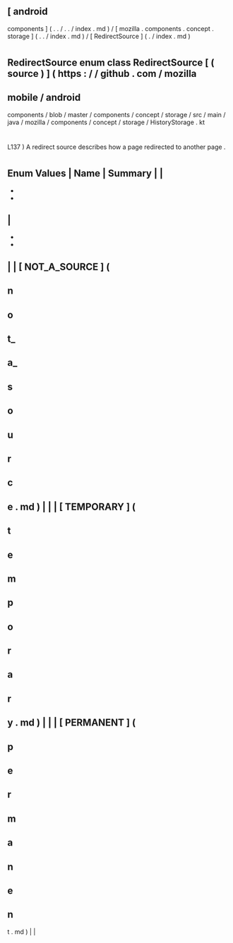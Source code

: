 [
android
-
components
]
(
.
.
/
.
.
/
index
.
md
)
/
[
mozilla
.
components
.
concept
.
storage
]
(
.
.
/
index
.
md
)
/
[
RedirectSource
]
(
.
/
index
.
md
)
#
RedirectSource
enum
class
RedirectSource
[
(
source
)
]
(
https
:
/
/
github
.
com
/
mozilla
-
mobile
/
android
-
components
/
blob
/
master
/
components
/
concept
/
storage
/
src
/
main
/
java
/
mozilla
/
components
/
concept
/
storage
/
HistoryStorage
.
kt
#
L137
)
A
redirect
source
describes
how
a
page
redirected
to
another
page
.
#
#
#
Enum
Values
|
Name
|
Summary
|
|
-
-
-
|
-
-
-
|
|
[
NOT_A_SOURCE
]
(
-
n
-
o
-
t_
-
a_
-
s
-
o
-
u
-
r
-
c
-
e
.
md
)
|
|
|
[
TEMPORARY
]
(
-
t
-
e
-
m
-
p
-
o
-
r
-
a
-
r
-
y
.
md
)
|
|
|
[
PERMANENT
]
(
-
p
-
e
-
r
-
m
-
a
-
n
-
e
-
n
-
t
.
md
)
|
|
